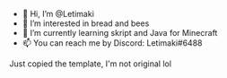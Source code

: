 - 👋 Hi, I’m @Letimaki
- 👀 I’m interested in bread and bees
- 🌱 I’m currently learning skript and Java for Minecraft 
- 📫 You can reach me by Discord: Letimaki#6488

Just copied the template, I'm not original lol
